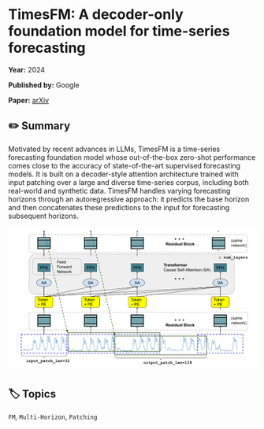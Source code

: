 # TimesFM: A decoder-only foundation model for time-series forecasting

**Year:** 2024

**Published by:** Google

**Paper:** [arXiv](https://arxiv.org/pdf/2310.10688)

## ✏️ Summary
Motivated by recent advances in LLMs, TimesFM is a time-series forecasting foundation model whose out-of-the-box zero-shot performance comes close to the accuracy of state-of-the-art supervised forecasting models. It is built on a decoder-style attention architecture trained with input patching over a large and diverse time-series corpus, including both real-world and synthetic data. TimesFM handles varying forecasting horizons through an autoregressive approach: it predicts the base horizon and then concatenates these predictions to the input for forecasting subsequent horizons.

![Figure](../figures/timesfm-a-decoder-only-foundation-model-for-time-series-forecasting.png)

## 🏷️ Topics
`FM`, `Multi-Horizon`, `Patching`
